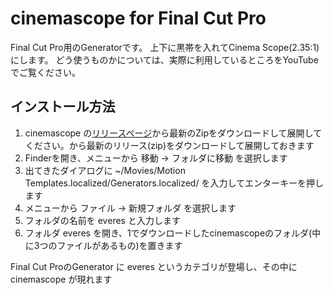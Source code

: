 # cinemascope for Final Cut Pro

Final Cut Pro用のGeneratorです。
上下に黒帯を入れてCinema Scope(2.35:1)にします。
どう使うものかについては、実際に利用しているところをYouTubeでご覧ください。

## インストール方法

1. cinemascope の[リリースページ](https://github.com/tsuyukimakoto/cinemascope/releases)から最新のZipをダウンロードして展開してください。から最新のリリース(zip)をダウンロードして展開しておきます
2. Finderを開き、メニューから 移動 → フォルダに移動 を選択します
3. 出てきたダイアログに ~/Movies/Motion Templates.localized/Generators.localized/ を入力してエンターキーを押します
4. メニューから ファイル → 新規フォルダ を選択します
5. フォルダの名前を everes と入力します
6. フォルダ everes を開き、1でダウンロードしたcinemascopeのフォルダ(中に3つのファイルがあるもの)を置きます

Final Cut ProのGenerator に everes というカテゴリが登場し、その中に cinemascope が現れます
